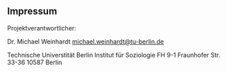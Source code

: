 ## Impressum

Projektverantwortlicher:

Dr. Michael Weinhardt
michael.weinhardt@tu-berlin.de

Technische Universtität Berlin
Institut für Soziologie
FH 9-1
Fraunhofer Str. 33-36
10587 Berlin

